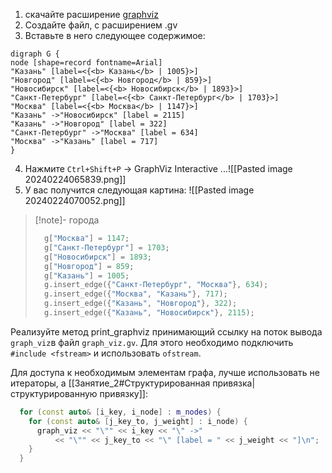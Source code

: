 1. скачайте расширение [graphviz](https://marketplace.visualstudio.com/items?itemName=tintinweb.graphviz-interactive-preview)
2. Создайте файл, с расширением .gv 
3. Вставьте в него следующее содержимое:
```
digraph G {
node [shape=record fontname=Arial]
"Казань" [label=<{<b> Казань</b> | 1005}>]
"Новгород" [label=<{<b> Новгород</b> | 859}>]
"Новосибирск" [label=<{<b> Новосибирск</b> | 1893}>]
"Санкт-Петербург" [label=<{<b> Санкт-Петербург</b> | 1703}>]
"Москва" [label=<{<b> Москва</b> | 1147}>]
"Казань" ->"Новосибирск" [label = 2115]
"Казань" ->"Новгород" [label = 322]
"Санкт-Петербург" ->"Москва" [label = 634]
"Москва" ->"Казань" [label = 717]
}
```
4. Нажмите `Ctrl+Shift+P` -> GraphViz Interactive ...![[Pasted image 20240224065839.png]]
5. У вас получится следующая картина: ![[Pasted image 20240224070052.png]]

> [!note]- города
> ```cpp
>   g["Москва"] = 1147;
>   g["Санкт-Петербург"] = 1703;
>   g["Новосибирск"] = 1893;
>   g["Новгород"] = 859;
>   g["Казань"] = 1005;
>   g.insert_edge({"Санкт-Петербург", "Москва"}, 634);
>   g.insert_edge({"Москва", "Казань"}, 717);
>   g.insert_edge({"Казань", "Новгород"}, 322);
>   g.insert_edge({"Казань", "Новосибирск"}, 2115);
> ```


Реализуйте метод print_graphviz принимающий ссылку на поток вывода `graph_viz`в файл `graph_viz.gv`. Для этого необходимо подключить `#include <fstream>` и использовать `ofstream`.

Для доступа к необходимым элементам графа, лучше использовать не итераторы, а [[Занятие_2#Структурированная привязка|структурированную привязку]]:

```cpp
  for (const auto& [i_key, i_node] : m_nodes) {
    for (const auto& [j_key_to, j_weight] : i_node) {
      graph_viz << "\"" << i_key << "\" ->"
          << "\"" << j_key_to << "\" [label = " << j_weight << "]\n";
    }
  }
```



